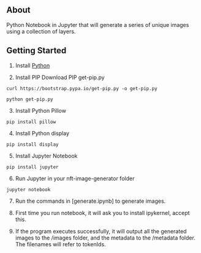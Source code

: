 

## About ##
Python Notebook in Jupyter that will generate a series of unique images using a collection of layers.

## Getting Started ##
1. Install [Python](https://www.python.org/downloads/)

2. Install PIP
Download PIP get-pip.py
```
curl https://bootstrap.pypa.io/get-pip.py -o get-pip.py

python get-pip.py
```

3. Install Python Pillow
```
pip install pillow
```

4. Install Python display
```
pip install display
```

5. Install Jupyter Notebook
```
pip install jupyter 
```

6. Run Jupyter in your nft-image-generator folder
```
jupyter notebook
```

7. Run the commands in [generate.ipynb] to generate images.

8. First time you run notebook, it will ask you to install ipykernel, accept this.
 
9. If the program executes successfully, it will output all the generated images to the /images folder, and the metadata to the /metadata folder. The filenames will refer to tokenIds. 
